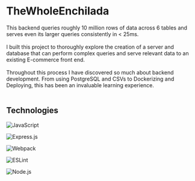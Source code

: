 # TheWholeEnchilada

This backend queries roughly 10 million rows of data across 6 tables and serves even its larger queries consistently in < 25ms. 
<br/><br/>
I built this project to thoroughly explore the creation of a server and database that can perform complex queries and serve relevant data to an existing E-commerce front end.
<br/><br/>
Throughout this process I have discovered so much about backend development. From using PostgreSQL and CSVs to Dockerizing and Deploying, this has been an invaluable learning experience. <br/>
<br/>

## Technologies

![JavaScript](https://img.shields.io/badge/javascript-%23323330.svg?style=for-the-badge&logo=javascript&logoColor=%23F7DF1E)

![Express.js](https://img.shields.io/badge/express.js-%23404d59.svg?style=for-the-badge&logo=express&logoColor=%2361DAFB)

![Webpack](https://img.shields.io/badge/webpack-%238DD6F9.svg?style=for-the-badge&logo=webpack&logoColor=black)

![ESLint](https://img.shields.io/badge/ESLint-4B3263?style=for-the-badge&logo=eslint&logoColor=white)

![Node.js](https://img.shields.io/badge/Node.js-339933?style=for-the-badge&logo=nodedotjs&logoColor=white)

